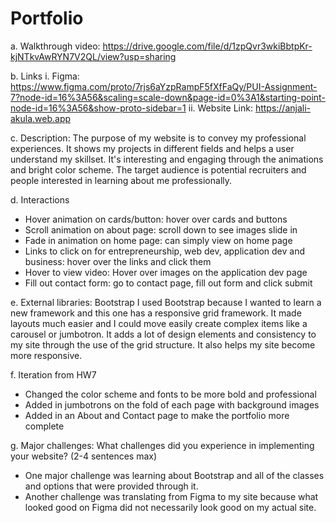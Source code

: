 # Portfolio

a. Walkthrough video: https://drive.google.com/file/d/1zpQvr3wkiBbtpKr-kjNTkvAwRYN7V2QL/view?usp=sharing 

b. Links
    i. Figma: https://www.figma.com/proto/7rjs6aYzpRampF5fXfFaQy/PUI-Assignment-7?node-id=16%3A56&scaling=scale-down&page-id=0%3A1&starting-point-node-id=16%3A56&show-proto-sidebar=1
    ii. Website Link: https://anjali-akula.web.app 

c. Description: 
    The purpose of my website is to convey my professional experiences. It shows my projects in different fields and helps
    a user understand my skillset. It's interesting and engaging through the animations and bright color scheme. The target
    audience is potential recruiters and people interested in learning about me professionally.

d. Interactions
- Hover animation on cards/button: hover over cards and buttons
- Scroll animation on about page: scroll down to see images slide in
- Fade in animation on home page: can simply view on home page
- Links to click on for entrepreneurship, web dev, application dev and business: hover over the links and click them
- Hover to view video: Hover over images on the application dev page
- Fill out contact form: go to contact page, fill out form and click submit

e. External libraries: Bootstrap 
    I used Bootstrap because I wanted to learn a new framework and this one has a responsive grid framework. It made layouts much easier
    and I could move easily create complex items like a carousel or jumbotron. It adds a lot of design elements and consistency to my site
    through the use of the grid structure. It also helps my site become more responsive.

f. Iteration from HW7
- Changed the color scheme and fonts to be more bold and professional
- Added in jumbotrons on the fold of each page with background images
- Added in an About and Contact page to make the portfolio more complete

g. Major challenges: What challenges did you experience in implementing your website? (2-4 sentences max)
- One major challenge was learning about Bootstrap and all of the classes and options that were provided through it.
- Another challenge was translating from Figma to my site because what looked good on Figma did not necessarily look good
   on my actual site.